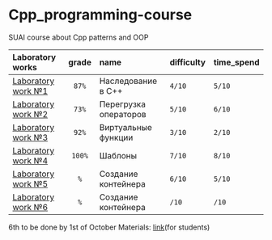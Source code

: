 # Cpp_programming-course

SUAI course about Cpp patterns and OOP

| Laboratory works                                                                         | grade | name                  | difficulty  | time_spend  | 
|:-----------------------------------------------------------------------------------------|:-----:|:----------------------|:------------|:------------|
| [Laboratory work №1](https://github.com/gr1shan1a/Cpp_programming-course/tree/main/lab1) |  `87%`  | Наследование в C++    | `4/10`      | `5/10`      |
| [Laboratory work №2](https://github.com/gr1shan1a/Cpp_programming-course/tree/main/lab2) |  `73%`  | Перегрузка операторов | `5/10`      | `6/10`      |
| [Laboratory work №3](https://github.com/gr1shan1a/Cpp_programming-course/tree/main/lab3) |  `92%`  | Виртуальные функции   | `3/10`      | `2/10`      |
| [Laboratory work №4](https://github.com/gr1shan1a/Cpp_programming-course/tree/main/lab4) | `100%`  | Шаблоны               | `7/10`      | `8/10`      |
| [Laboratory work №5](https://github.com/gr1shan1a/Cpp_programming-course/tree/main/lab5) |   `%`   | Создание контейнера   | `6/10`       | `5/10`       |
| [Laboratory work №6](https://github.com/gr1shan1a/Cpp_programming-course/tree/main/lab6) |   `%`   | Создание контейнера   | `/10`       | `/10`       |

6th to be done by 1st of October
Materials: [link](https://pro.guap.ru/inside/student/materials/d5a46fdff874ecd09999f209598f8e8e/download)(for students)
